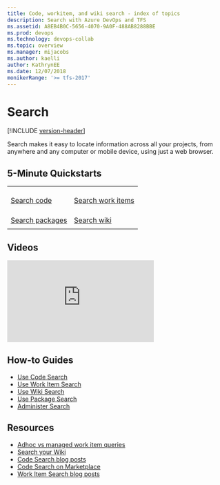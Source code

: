 ```yaml
---
title: Code, workitem, and wiki search - index of topics
description: Search with Azure DevOps and TFS
ms.assetid: A8EB4B0C-5656-4070-9A0F-488AB8288BBE
ms.prod: devops
ms.technology: devops-collab
ms.topic: overview
ms.manager: mijacobs
ms.author: kaelli
author: KathrynEE
ms.date: 12/07/2018
monikerRange: '>= tfs-2017'
---
```


# Search

[!INCLUDE [version-header](../../_shared/version-tfs-2017-through-vsts.md)]

Search makes it easy to locate information across all your projects, from anywhere and any computer or mobile device,
using just a web browser.

## 5-Minute Quickstarts

| | | 
| --- | --- |
| <br />[Search code](code-search.md) | <br />[Search work items](work-item-search.md) 
| <br />[Search packages](advanced-package-syntax.md) |<br />[Search wiki](../wiki/search-wiki.md) 
| | | 

## Videos

<iframe src="https://channel9.msdn.com/Events/Visual-Studio/Connect-event-2015/500/player" width="340" height="190" allowFullScreen="true" frameBorder="0"></iframe>

## How-to Guides

* [Use Code Search](advanced-code-search-syntax.md)
* [Use Work Item Search](advanced-work-item-search-syntax.md)
* [Use Wiki Search](../wiki/search-wiki.md)
* [Use Package Search](advanced-package-syntax.md)
* [Administer Search](administration.md)

## Resources

* [Adhoc vs managed work item queries](../../boards/queries/adhoc-vs-managed-queries.md?toc=/azure/devops/project/search/toc.json&bc=/azure/devops/project/search/breadcrumb/toc.json)
* [Search your Wiki](https://blogs.msdn.microsoft.com/devops/2017/12/01/announcing-public-preview-of-wiki-search/)
* [Code Search blog posts](https://devblogs.microsoft.com/devops/?s=code+search&submit=%EE%9C%A1)
* [Code Search on Marketplace](https://marketplace.visualstudio.com/items?itemName=ms.vss-code-search)
* [Work Item Search blog posts](https://devblogs.microsoft.com/devops/?s=work+item+search&submit=%EE%9C%A1)
